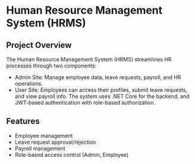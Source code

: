 # Human Resource Management System (HRMS)
## Project Overview
The Human Resource Management System (HRMS) streamlines HR processes through two components:
  - Admin Site: Manage employee data, leave requests, payroll, and HR operations.
  - User Site: Employees can access their profiles, submit leave requests, and view payroll info.
  The system uses .NET Core for the backend, and JWT-based authentication with role-based authorization.
## Features
- Employee management
- Leave request approval/rejection
- Payroll management
- Role-based access control (Admin, Employee)
